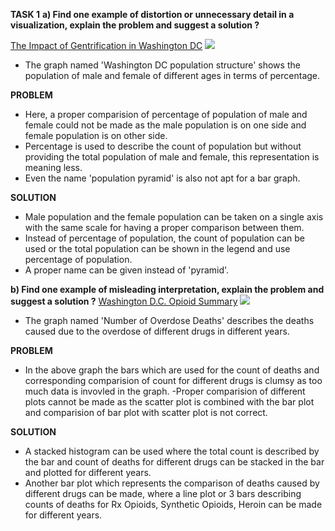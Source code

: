 **TASK 1**
**a) Find one example of distortion or unnecessary detail in a visualization, explain the problem and suggest a solution ?**

[The Impact of Gentrification in Washington DC](https://sites.psu.edu/benwinston/2017/12/12/soc573-final-paper-the-impact-of-gentrification-in-washington-dc/ "Washington DC population structure")
![](https://sites.psu.edu/benwinston/files/2017/12/F1-28kpqz6.png)
- The graph named 'Washington DC population structure' shows the population of male and female of different ages in terms of percentage. 

**PROBLEM**
- Here, a proper comparision of percentage of population of male and female could not be made as the male population is on one side and female population is on other side.
- Percentage is used to describe the count of population but without providing the total population of male and female, this representation is meaning less.
- Even the name  'population pyramid' is also not apt for a bar graph.

**SOLUTION**
- Male population and the female population can be taken on a single axis with the same scale for having a proper comparison between them.
- Instead of percentage of population, the count of population can be used or the total population can be shown in the legend and use percentage of population.
- A proper name can be given instead of 'pyramid'.

**b) Find one example of misleading interpretation, explain the problem and suggest a solution ?**
[Washington D.C. Opioid Summary](https://www.drugabuse.gov/opioid-summaries-by-state/washington-dc-opioid-summary "Washington D.C. Opioid Summary")
![](https://d14rmgtrwzf5a.cloudfront.net/sites/default/files/fig1dc.jpg)
- The graph named 'Number of Overdose Deaths' describes the deaths caused due to the overdose of different drugs in different years.

**PROBLEM**
- In the above graph the bars which are used for the count of deaths and corresponding comparision of count for different drugs is clumsy as too much data is invovled in the graph.
-Proper comparision of different plots cannot be made as the scatter plot is combined with the bar plot and comparision of bar plot with scatter plot is not correct.

**SOLUTION**
- A stacked histogram can be used where the total count is described by the bar and count of deaths for different drugs can be stacked in the bar and plotted for different years.
- Another bar plot which represents the comparison of deaths caused by different drugs can be made, where a line plot or 3 bars describing counts of deaths for Rx Opioids, Synthetic Opioids, Heroin can be made for different years.
